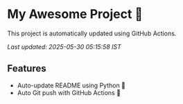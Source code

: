 # My Awesome Project 🚀

This project is automatically updated using GitHub Actions.

_Last updated: 2025-05-30 05:15:58 IST_

## Features
- Auto-update README using Python 🐍
- Auto Git push with GitHub Actions 🤖
